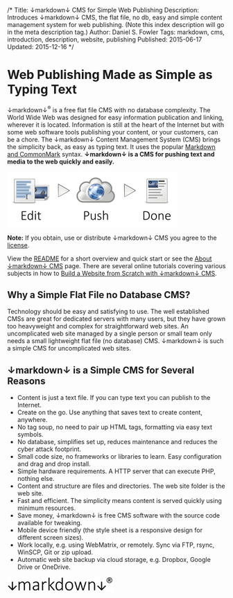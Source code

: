 /*
Title: ↓markdown↓ CMS for Simple Web Publishing
Description: Introduces ↓markdown↓ CMS, the flat file, no db, easy and simple content management system for web publishing. (Note this index description will go in the meta description tag.)
Author: Daniel S. Fowler
Tags: markdown, cms, introduction, description, website, publishing
Published: 2015-06-17
Updated: 2015-12-16
*/

# Web Publishing Made as Simple as Typing Text

↓markdown↓<sup>&reg;</sup> is a free flat file CMS with no database complexity. The World Wide Web was designed for easy information publication and linking, wherever it is located. Information is still at the heart of the Internet but with some web software tools publishing your content, or your customers, can be a chore. The ↓markdown↓ Content Management System (CMS) brings the simplicity back, as easy as typing text. It uses the popular [Markdown and CommonMark](http://commonmark.org/ "CommonMark Home") syntax. **↓markdown↓ is a CMS for pushing text and media to the web quickly and easily.**

![Publishing Content with markdown CMS](/md/images/markdown-cms-web-publishing.png "Easy Web Publishing with ↓markdown↓ CMS")

__Note:__ If you obtain, use or distribute ↓markdown↓ CMS you agree to the [license](/md/markdown-cms-license "↓markdown↓ License").

View the [README](/README "↓markdown↓ CMS README") for a short overview and quick start or see the [About ↓markdown↓ CMS](http://tekeye.uk/md/about-markdown-cms "About ↓markdown↓ CMS and Getting Started") page. There are several online tutorials covering various subjects in how to [Build a Website from Scratch with ↓markdown↓ CMS](http://tekeye.uk/md_cms/build-a-website-from-scratch "How to build a website with ↓markdown↓ CMS").

## Why a Simple Flat File no Database CMS?

Technology should be easy and satisfying to use. The well established CMSs are great for dedicated servers with many users, but they have grown too heavyweight and complex for straightforward web sites. An uncomplicated web site managed by a single person or small team only needs a small lightweight flat file (no database) CMS. ↓markdown↓ is such a simple CMS for uncomplicated web sites.

## ↓markdown↓ is a Simple CMS for Several Reasons

* Content is just a text file. If you can type text you can publish to the Internet.
* Create on the go. Use anything that saves text to create content, anywhere.
* No tag soup, no need to pair up HTML tags, formatting via easy text symbols.
* No database, simplifies set up, reduces maintenance and reduces the cyber attack footprint.
* Small code size, no frameworks or libraries to learn. Easy configuration and drag and drop install.
* Simple hardware requirements. A HTTP server that can execute PHP, nothing else.
* Content and structure are files and directories. The web site folder is the web site. 
* Fast and efficient. The simplicity means content is served quickly using minimum resources.
* Save money, ↓markdown↓ is free CMS software with the source code available for tweaking.
* Mobile device friendly (the style sheet is a responsive design for different screen sizes).
* Work locally, e.g. using WebMatrix, or remotely. Sync via FTP, rsync, WinSCP, Git or zip upload.
* Automatic web site backup via cloud storage, e.g. Dropbox, Google Drive or OneDrive.

![↓markdown↓ CMS Registered Trademark](/md/images/markdown-reg.png "↓markdown↓ CMS")